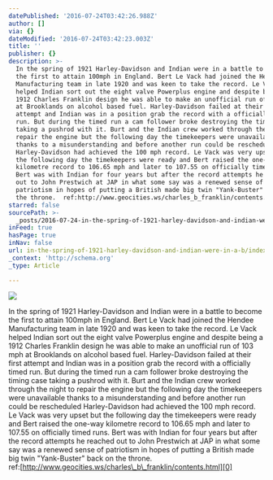 ```yaml
---
datePublished: '2016-07-24T03:42:26.988Z'
author: []
via: {}
dateModified: '2016-07-24T03:42:23.003Z'
title: ''
publisher: {}
description: >-
  In the spring of 1921 Harley-Davidson and Indian were in a battle to become
  the first to attain 100mph in England. Bert Le Vack had joined the Hendee
  Manufacturing team in late 1920 and was keen to take the record. Le Vack
  helped Indian sort out the eight valve Powerplus engine and despite being a
  1912 Charles Franklin design he was able to make an unofficial run of 103 mph
  at Brooklands on alcohol based fuel. Harley-Davidson failed at their first
  attempt and Indian was in a position grab the record with a officially timed
  run. But during the timed run a cam follower broke destroying the timing case
  taking a pushrod with it. Burt and the Indian crew worked through the night to
  repair the engine but the following day the timekeepers were unavailable
  thanks to a misunderstanding and before another run could be rescheduled
  Harley-Davidson had achieved the 100 mph record. Le Vack was very upset but
  the following day the timekeepers were ready and Bert raised the one-way
  kilometre record to 106.65 mph and later to 107.55 on officially timed runs.
  Bert was with Indian for four years but after the record attempts he reached
  out to John Prestwich at JAP in what some say was a renewed sense of
  patriotism in hopes of putting a British made big twin "Yank-Buster" back on
  the throne.  ref:http://www.geocities.ws/charles_b_franklin/contents.html
starred: false
sourcePath: >-
  _posts/2016-07-24-in-the-spring-of-1921-harley-davidson-and-indian-were-in-a-b.md
inFeed: true
hasPage: true
inNav: false
url: in-the-spring-of-1921-harley-davidson-and-indian-were-in-a-b/index.html
_context: 'http://schema.org'
_type: Article

---
```

![](https://the-grid-user-content.s3-us-west-2.amazonaws.com/6de3136d-2aac-44db-ab5d-71221ae3cfb7.jpg)

In the spring of 1921 Harley-Davidson and Indian were in a battle to become the first to attain 100mph in England. Bert Le Vack had joined the Hendee Manufacturing team in late 1920 and was keen to take the record. Le Vack helped Indian sort out the eight valve Powerplus engine and despite being a 1912 Charles Franklin design he was able to make an unofficial run of 103 mph at Brooklands on alcohol based fuel. Harley-Davidson failed at their first attempt and Indian was in a position grab the record with a officially timed run. But during the timed run a cam follower broke destroying the timing case taking a pushrod with it. Burt and the Indian crew worked through the night to repair the engine but the following day the timekeepers were unavailable thanks to a misunderstanding and before another run could be rescheduled Harley-Davidson had achieved the 100 mph record. Le Vack was very upset but the following day the timekeepers were ready and Bert raised the one-way kilometre record to 106.65 mph and later to 107.55 on officially timed runs. Bert was with Indian for four years but after the record attempts he reached out to John Prestwich at JAP in what some say was a renewed sense of patriotism in hopes of putting a British made big twin "Yank-Buster" back on the throne.  
ref:[http://www.geocities.ws/charles\_b\_franklin/contents.html][0]

[0]: http://www.geocities.ws/charles_b_franklin/contents.html